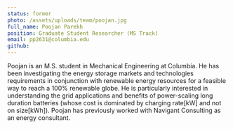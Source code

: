 ```yaml
---
status: former
photo: /assets/uploads/team/poojan.jpg
full_name: Poojan Parekh
position: Graduate Student Researcher (MS Track)
email: pp2631@columbia.edu
github:
---
```

Poojan is an M.S. student in Mechanical Engineering at Columbia. He has been investigating the energy storage markets and technologies requirements in conjunction with renewable energy resources for a feasible way to reach a 100% renewable globe. He is particularly interested in understanding the grid applications and benefits of power-scaling long duration batteries (whose cost is dominated by charging rate[kW] and not on size[kWh]). Poojan has previously worked with Navigant Consulting as an energy consultant.
